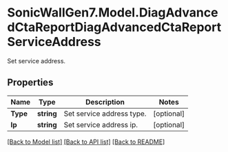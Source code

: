 # SonicWallGen7.Model.DiagAdvancedCtaReportDiagAdvancedCtaReportServiceAddress
Set service address.

## Properties

Name | Type | Description | Notes
------------ | ------------- | ------------- | -------------
**Type** | **string** | Set service address type. | [optional] 
**Ip** | **string** | Set service address ip. | [optional] 

[[Back to Model list]](../README.md#documentation-for-models) [[Back to API list]](../README.md#documentation-for-api-endpoints) [[Back to README]](../README.md)

